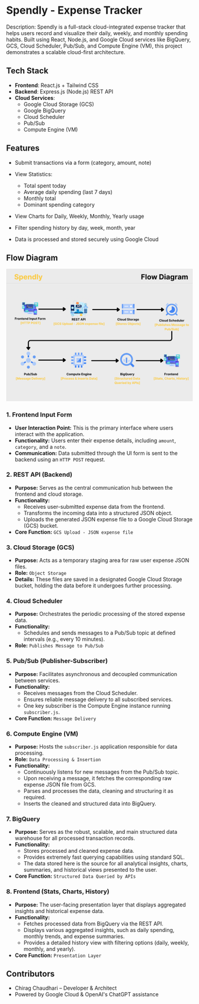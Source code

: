 # Spendly - Expense Tracker

Description:
Spendly is a full-stack cloud-integrated expense tracker that helps users record and visualize their daily, weekly, and monthly spending habits. Built using React, Node.js, and Google Cloud services like BigQuery, GCS, Cloud Scheduler, Pub/Sub, and Compute Engine (VM), this project demonstrates a scalable cloud-first architecture.

## Tech Stack
- **Frontend**: React.js + Tailwind CSS
- **Backend**: Express.js (Node.js) REST API
- **Cloud Services**:
  - Google Cloud Storage (GCS)
  - Google BigQuery
  - Cloud Scheduler
  - Pub/Sub
  - Compute Engine (VM)

## Features

- Submit transactions via a form (category, amount, note)

- View Statistics:
  - Total spent today
  - Average daily spending (last 7 days)
  - Monthly total
  - Dominant spending category
- View Charts for Daily, Weekly, Monthly, Yearly usage
- Filter spending history by day, week, month, year
- Data is processed and stored securely using Google Cloud

## Flow Diagram

![alt text](./public/Spendly%20Flow%20Diagram.png)

### 1. Frontend Input Form

* **User Interaction Point:** This is the primary interface where users interact with the application.
* **Functionality:** Users enter their expense details, including `amount`, `category`, and a `note`.
* **Communication:** Data submitted through the UI form is sent to the backend using an `HTTP POST` request.

### 2. REST API (Backend)

* **Purpose:** Serves as the central communication hub between the frontend and cloud storage.
* **Functionality:**
    * Receives user-submitted expense data from the frontend.
    * Transforms the incoming data into a structured JSON object.
    * Uploads the generated JSON expense file to a Google Cloud Storage (GCS) bucket.
* **Core Function:** `GCS Upload - JSON expense file`

### 3. Cloud Storage (GCS)

* **Purpose:** Acts as a temporary staging area for raw user expense JSON files.
* **Role:** `Object Storage`
* **Details:** These files are saved in a designated Google Cloud Storage bucket, holding the data before it undergoes further processing.

### 4. Cloud Scheduler

* **Purpose:** Orchestrates the periodic processing of the stored expense data.
* **Functionality:**
    * Schedules and sends messages to a Pub/Sub topic at defined intervals (e.g., every 10 minutes).
* **Role:** `Publishes Message to Pub/Sub`

### 5. Pub/Sub (Publisher-Subscriber)

* **Purpose:** Facilitates asynchronous and decoupled communication between services.
* **Functionality:**
    * Receives messages from the Cloud Scheduler.
    * Ensures reliable message delivery to all subscribed services.
    * One key subscriber is the Compute Engine instance running `subscriber.js`.
* **Core Function:** `Message Delivery`

### 6. Compute Engine (VM)

* **Purpose:** Hosts the `subscriber.js` application responsible for data processing.
* **Role:** `Data Processing & Insertion`
* **Functionality:**
    * Continuously listens for new messages from the Pub/Sub topic.
    * Upon receiving a message, it fetches the corresponding raw expense JSON file from GCS.
    * Parses and processes the data, cleaning and structuring it as required.
    * Inserts the cleaned and structured data into BigQuery.

### 7. BigQuery

* **Purpose:** Serves as the robust, scalable, and main structured data warehouse for all processed transaction records.
* **Functionality:**
    * Stores processed and cleaned expense data.
    * Provides extremely fast querying capabilities using standard SQL.
    * The data stored here is the source for all analytical insights, charts, summaries, and historical views presented to the user.
* **Core Function:** `Structured Data Queried by APIs`

### 8. Frontend (Stats, Charts, History)

* **Purpose:** The user-facing presentation layer that displays aggregated insights and historical expense data.
* **Functionality:**
    * Fetches processed data from BigQuery via the REST API.
    * Displays various aggregated insights, such as daily spending, monthly trends, and expense summaries.
    * Provides a detailed history view with filtering options (daily, weekly, monthly, and yearly).
* **Core Function:** `Presentation Layer`

## Contributors
- Chirag Chaudhari – Developer & Architect
- Powered by Google Cloud & OpenAI's ChatGPT assistance